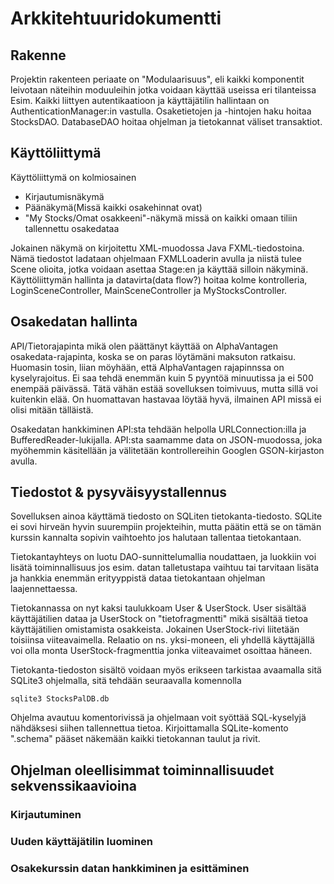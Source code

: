 # Arkkitehtuuridokumentti
## Rakenne
Projektin rakenteen periaate on "Modulaarisuus", eli kaikki komponentit leivotaan näteihin moduuleihin jotka voidaan käyttää useissa eri tilanteissa
Esim. Kaikki liittyen autentikaatioon ja käyttäjätilin hallintaan on AuthenticationManager:in vastulla. Osaketietojen ja -hintojen haku hoitaa StocksDAO. DatabaseDAO hoitaa ohjelman ja tietokannat väliset transaktiot.

## Käyttöliittymä
Käyttöliittymä on kolmiosainen
- Kirjautumisnäkymä
- Päänäkymä(Missä kaikki osakehinnat ovat)
- "My Stocks/Omat osakkeeni"-näkymä missä on kaikki omaan tiliin tallennettu osakedataa

Jokainen näkymä on kirjoitettu XML-muodossa Java FXML-tiedostoina. Nämä tiedostot ladataan ohjelmaan FXMLLoaderin avulla ja niistä tulee Scene olioita, jotka voidaan asettaa Stage:en ja käyttää silloin näkyminä.
Käyttöliittymän hallinta ja datavirta(data flow?) hoitaa kolme kontrolleria, LoginSceneController, MainSceneController ja MyStocksController.

## Osakedatan hallinta
API/Tietorajapinta mikä olen päättänyt käyttää on AlphaVantagen osakedata-rajapinta, koska se on paras löytämäni maksuton ratkaisu. Huomasin tosin, liian möyhään, että AlphaVantagen rajapinnssa on kyselyrajoitus. Ei saa tehdä enemmän kuin 5 pyyntöä minuutissa ja ei 500 enempää päivässä. Tätä vähän estää sovelluksen toimivuus, mutta sillä voi kuitenkin elää. On huomattavan hastavaa löytää hyvä, ilmainen API missä ei olisi mitään tälläistä.

Osakedatan hankkiminen API:sta tehdään helpolla URLConnection:illa ja BufferedReader-lukijalla. API:sta saamamme data on JSON-muodossa, joka myöhemmin käsitellään ja välitetään kontrollereihin Googlen GSON-kirjaston avulla.

## Tiedostot & pysyväisyystallennus
Sovelluksen ainoa käyttämä tiedosto on SQLiten tietokanta-tiedosto. SQLite ei sovi hirveän hyvin suurempiin projekteihin, mutta päätin että se on tämän kurssin kannalta sopivin vaihtoehto jos halutaan tallentaa tietokantaan.

Tietokantayhteys on luotu DAO-sunnittelumallia noudattaen, ja luokkiin voi lisätä toiminnallisuus jos esim. datan talletustapa vaihtuu tai tarvitaan lisäta ja hankkia enemmän erityyppistä dataa tietokantaan ohjelman laajennettaessa.

Tietokannassa on nyt kaksi taulukkoam User & UserStock. User sisältää käyttäjätilien dataa ja UserStock on "tietofragmentti" mikä sisältää tietoa käyttäjätilien omistamista osakkeista. Jokainen UserStock-rivi liitetään toisiinsa viiteavaimella. Relaatio on ns. yksi-moneen, eli yhdellä käyttäjällä voi olla monta UserStock-fragmenttia jonka viiteavaimet osoittaa häneen. 

Tietokanta-tiedoston sisältö voidaan myös erikseen tarkistaa avaamalla sitä SQLite3 ohjelmalla, sitä tehdään seuraavalla komennolla

```
sqlite3 StocksPalDB.db
```
Ohjelma avautuu komentorivissä ja ohjelmaan voit syöttää SQL-kyselyjä nähdäksesi siihen tallennettua tietoa. Kirjoittamalla SQLite-komento ".schema" pääset näkemään kaikki tietokannan taulut ja rivit.

## Ohjelman oleellisimmat toiminnallisuudet sekvenssikaavioina
### Kirjautuminen

### Uuden käyttäjätilin luominen

### Osakekurssin datan hankkiminen ja esittäminen
